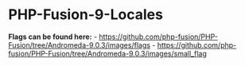 PHP-Fusion-9-Locales
=================

**Flags can be found here:**
    - https://github.com/php-fusion/PHP-Fusion/tree/Andromeda-9.0.3/images/flags
    - https://github.com/php-fusion/PHP-Fusion/tree/Andromeda-9.0.3/images/small_flag
